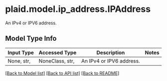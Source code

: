 # plaid.model.ip_address.IPAddress

An IPv4 or IPV6 address.

## Model Type Info
Input Type | Accessed Type | Description | Notes
------------ | ------------- | ------------- | -------------
None, str,  | NoneClass, str,  | An IPv4 or IPV6 address. | 

[[Back to Model list]](../../README.md#documentation-for-models) [[Back to API list]](../../README.md#documentation-for-api-endpoints) [[Back to README]](../../README.md)

